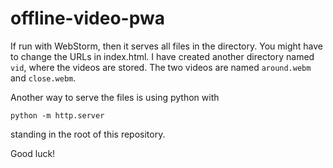# offline-video-pwa

If run with WebStorm, then it serves all files in the directory. You might have to change the URLs in index.html.
I have created another directory named `vid`, where the videos are stored. The two videos are named `around.webm` 
and `close.webm`.

Another way to serve the files is using python with
```
python -m http.server
```
standing in the root of this repository.

Good luck!
